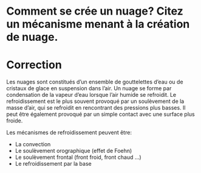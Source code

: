 ﻿# Comment se crée un nuage? Citez un mécanisme menant à la création de nuage.

# Correction

Les nuages sont constitués d’un ensemble de gouttelettes d’eau ou de cristaux de glace en suspension dans l’air. Un nuage se forme par condensation de la vapeur d’eau lorsque l’air humide se refroidit. Le refroidissement est le plus souvent provoqué par un soulèvement de la masse d’air, qui se refroidit en rencontrant des pressions plus basses. Il peut être également provoqué par un simple contact avec une surface plus froide. 

Les mécanismes de refroidissement peuvent être:

- La convection
- Le soulèvement orographique (effet de Foehn)
- Le soulèvement frontal (front froid, front chaud ...)
- Le refroidissement par la base 